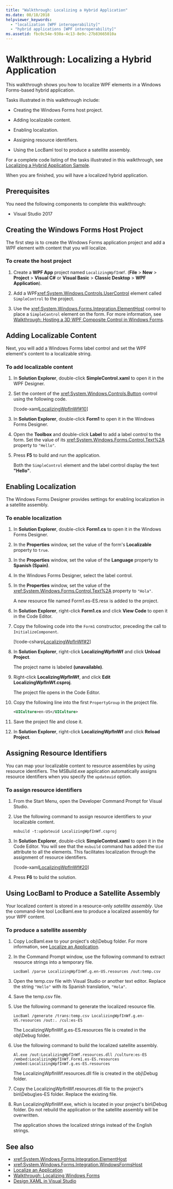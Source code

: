 ```yaml
---
title: "Walkthrough: Localizing a Hybrid Application"
ms.date: 08/18/2018
helpviewer_keywords:
  - "localization [WPF interoperability]"
  - "hybrid applications [WPF interoperability]"
ms.assetid: fbc0c54e-930a-4c13-8e9c-27b83665010a
---
```

# Walkthrough: Localizing a Hybrid Application

This walkthrough shows you how to localize WPF elements in a Windows Forms-based hybrid application.

Tasks illustrated in this walkthrough include:

- Creating the Windows Forms host project.

- Adding localizable content.

- Enabling localization.

- Assigning resource identifiers.

- Using the LocBaml tool to produce a satellite assembly.

For a complete code listing of the tasks illustrated in this walkthrough, see [Localizing a Hybrid Application Sample](https://github.com/microsoft/WPF-Samples/tree/master/Migration%20and%20Interoperability/LocalizingWpfInWf).

When you are finished, you will have a localized hybrid application.

## Prerequisites

You need the following components to complete this walkthrough:

- Visual Studio 2017

## Creating the Windows Forms Host Project

The first step is to create the Windows Forms application project and add a WPF element with content that you will localize.

### To create the host project

1. Create a **WPF App** project named `LocalizingWpfInWf`.  (**File** > **New** > **Project** > **Visual C#** or **Visual Basic** > **Classic Desktop** > **WPF Application**).

2. Add a WPF<xref:System.Windows.Controls.UserControl> element called `SimpleControl` to the project.

3. Use the <xref:System.Windows.Forms.Integration.ElementHost> control to place a `SimpleControl` element on the form. For more information, see [Walkthrough: Hosting a 3D WPF Composite Control in Windows Forms](walkthrough-hosting-a-3-d-wpf-composite-control-in-windows-forms.md).

## Adding Localizable Content

Next, you will add a Windows Forms label control and set the WPF element's content to a localizable string.

### To add localizable content

1. In **Solution Explorer**, double-click **SimpleControl.xaml** to open it in the WPF Designer.

2. Set the content of the <xref:System.Windows.Controls.Button> control using the following code.

     [!code-xaml[LocalizingWpfInWf#10](~/samples/snippets/csharp/VS_Snippets_Wpf/LocalizingWpfInWf/CSharp/SimpleControl0.xaml#10)]

3. In **Solution Explorer**, double-click **Form1** to open it in the Windows Forms Designer.

4. Open the **Toolbox** and double-click **Label** to add a label control to the form. Set the value of its <xref:System.Windows.Forms.Control.Text%2A> property to `"Hello"`.

5. Press **F5** to build and run the application.

     Both the `SimpleControl` element and the label control display the text **"Hello"**.

## Enabling Localization

The Windows Forms Designer provides settings for enabling localization in a satellite assembly.

### To enable localization

1. In **Solution Explorer**, double-click **Form1.cs** to open it in the Windows Forms Designer.

2. In the **Properties** window, set the value of the form's **Localizable** property to `true`.

3. In the **Properties** window, set the value of the **Language** property to **Spanish (Spain)**.

4. In the Windows Forms Designer, select the label control.

5. In the **Properties** window, set the value of the <xref:System.Windows.Forms.Control.Text%2A> property to `"Hola"`.

     A new resource file named Form1.es-ES.resx is added to the project.

6. In **Solution Explorer**, right-click **Form1.cs** and click **View Code** to open it in the Code Editor.

7. Copy the following code into the `Form1` constructor, preceding the call to `InitializeComponent`.

     [!code-csharp[LocalizingWpfInWf#2](~/samples/snippets/csharp/VS_Snippets_Wpf/LocalizingWpfInWf/CSharp/Form1.cs#2)]

8. In **Solution Explorer**, right-click **LocalizingWpfInWf** and click **Unload Project**.

     The project name is labeled **(unavailable)**.

9. Right-click **LocalizingWpfInWf**, and click **Edit LocalizingWpfInWf.csproj**.

     The project file opens in the Code Editor.

10. Copy the following line into the first `PropertyGroup` in the project file.

    ```xml
    <UICulture>en-US</UICulture>
    ```

11. Save the project file and close it.

12. In **Solution Explorer**, right-click **LocalizingWpfInWf** and click **Reload Project**.

## Assigning Resource Identifiers

You can map your localizable content to resource assemblies by using resource identifiers. The MSBuild.exe application automatically assigns resource identifiers when you specify the `updateuid` option.

### To assign resource identifiers

1. From the Start Menu, open the Developer Command Prompt for Visual Studio.

2. Use the following command to assign resource identifiers to your localizable content.

    ```console
    msbuild -t:updateuid LocalizingWpfInWf.csproj
    ```

3. In **Solution Explorer**, double-click **SimpleControl.xaml** to open it in the Code Editor. You will see that the `msbuild` command has added the `Uid` attribute to all the elements. This facilitates localization through the assignment of resource identifiers.

     [!code-xaml[LocalizingWpfInWf#20](~/samples/snippets/csharp/VS_Snippets_Wpf/LocalizingWpfInWf/CSharp/SimpleControl.xaml#20)]

4. Press **F6** to build the solution.

## Using LocBaml to Produce a Satellite Assembly

Your localized content is stored in a resource-only *satellite assembly*. Use the command-line tool LocBaml.exe to produce a localized assembly for your WPF content.

### To produce a satellite assembly

1. Copy LocBaml.exe to your project's obj\Debug folder. For more information, see [Localize an Application](how-to-localize-an-application.md).

2. In the Command Prompt window, use the following command to extract resource strings into a temporary file.

    ```console
    LocBaml /parse LocalizingWpfInWf.g.en-US.resources /out:temp.csv
    ```

3. Open the temp.csv file with Visual Studio or another text editor. Replace the string `"Hello"` with its Spanish translation, `"Hola"`.

4. Save the temp.csv file.

5. Use the following command to generate the localized resource file.

    ```console
    LocBaml /generate /trans:temp.csv LocalizingWpfInWf.g.en-US.resources /out:. /cul:es-ES
    ```

     The LocalizingWpfInWf.g.es-ES.resources file is created in the obj\Debug folder.

6. Use the following command to build the localized satellite assembly.

    ```console
    Al.exe /out:LocalizingWpfInWf.resources.dll /culture:es-ES /embed:LocalizingWpfInWf.Form1.es-ES.resources /embed:LocalizingWpfInWf.g.es-ES.resources
    ```

     The LocalizingWpfInWf.resources.dll file is created in the obj\Debug folder.

7. Copy the LocalizingWpfInWf.resources.dll file to the project's bin\Debug\es-ES folder. Replace the existing file.

8. Run LocalizingWpfInWf.exe, which is located in your project's bin\Debug folder. Do not rebuild the application or the satellite assembly will be overwritten.

     The application shows the localized strings instead of the English strings.

## See also

- <xref:System.Windows.Forms.Integration.ElementHost>
- <xref:System.Windows.Forms.Integration.WindowsFormsHost>
- [Localize an Application](how-to-localize-an-application.md)
- [Walkthrough: Localizing Windows Forms](/previous-versions/visualstudio/visual-studio-2010/y99d1cd3(v=vs.100))
- [Design XAML in Visual Studio](/visualstudio/xaml-tools/designing-xaml-in-visual-studio)
